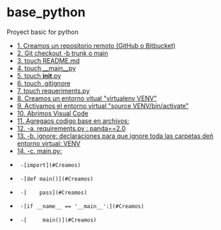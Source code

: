 # base_python
Proyect basic for python

- [1. Creamos un repositorio remoto (GitHub o Bitbucket)](#Creamos)
- [2. Git checkout -b trunk o main](#Creamos)
- [3. touch README.md](#Creamos)
- [4. touch __main__py](#Creamos)
- [5. touch __init__.py](#Creamos)
- [6. touch .gitignore](#Creamos)
- [7. touch requeriments.py](#Creamos)
- [8. Creamos un entorno vitual "virtualenv VENV"](#Creamos)
- [9. Activamos el entorno virtual "source VENV/bin/activate"](#Creamos)
- [10. Abrimos Visual Code](#Creamos)
- [11. Agregaos codigo base en archivos:](#Creamos)
- [12.   -a. requirements.py : panda==2.0](#Creamos)
- [13.   -b. ignore: declaraciones para que ignore toda las carpetas deñ entorno virtual: VENV](#Creamos)
- [14.   -c. main.py:](#Creamos)
-      -[import](#Creamos)
-      -[def main()](#Creamos)
-      -[    pass](#Creamos)
-      -[if __name__ == '__main__':](#Creamos)
-      -[     main()](#Creamos) 
